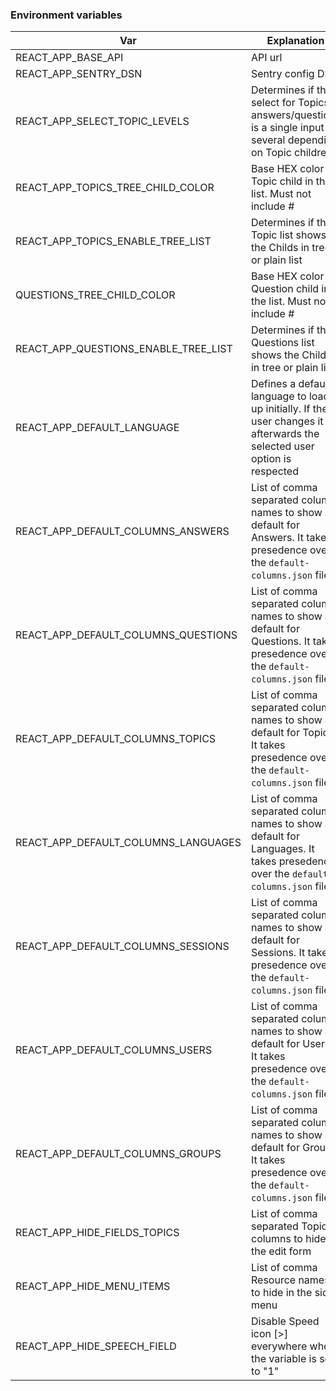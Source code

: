 ### Environment variables


| Var | Explanation | Example | Default | Required |
|---|---|---|---|---|
| REACT_APP_BASE_API  | API url  | https://demo1-services.tima-online.com/api  | null  | Y |
| REACT_APP_SENTRY_DSN  | Sentry config DSN  | https://560794f5761945a4b4b4b80413a81297@22.ingest.sentry.io/3333  | null  | Y |
| REACT_APP_SELECT_TOPIC_LEVELS  | Determines if the select for Topics in answers/questions is a single input or several depending on Topic children  |  '0' to use multiple selects, anything else to use only 1 select  | '0'  | Y |
| REACT_APP_TOPICS_TREE_CHILD_COLOR  | Base HEX color for Topic child in the list. Must not include # | 498ca752 | '498ca752'  | N |
| REACT_APP_TOPICS_ENABLE_TREE_LIST  | Determines if the Topic list shows the Childs in tree or plain list  | '1' shows tree, '0' plain  | '1'  | N |
| QUESTIONS_TREE_CHILD_COLOR  | Base HEX color for Question child in the list. Must not include # | 498ca752 | '498ca752'  | N |
| REACT_APP_QUESTIONS_ENABLE_TREE_LIST  | Determines if the Questions list shows the Childs in tree or plain list  | '1' shows tree, '0' plain  | '1'  | N |
| REACT_APP_DEFAULT_LANGUAGE  | Defines a default language to load up initially. If the user changes it afterwards the selected user option is respected  | 'de', 'en'  | 'de'  | N |
| REACT_APP_DEFAULT_COLUMNS_ANSWERS | List of comma separated column names to show as default for Answers. It takes presedence over the `default-columns.json` file. | "name, fk_languageId" | null | N |
| REACT_APP_DEFAULT_COLUMNS_QUESTIONS | List of comma separated column names to show as default for Questions. It takes presedence over the `default-columns.json` file. | "name, fk_languageId" | null | N |
| REACT_APP_DEFAULT_COLUMNS_TOPICS | List of comma separated column names to show as default for Topics. It takes presedence over the `default-columns.json` file. | "name, fk_languageId" | null | N |
| REACT_APP_DEFAULT_COLUMNS_LANGUAGES | List of comma separated column names to show as default for Languages. It takes presedence over the `default-columns.json` file. | "name, fk_languageId" | null | N |
| REACT_APP_DEFAULT_COLUMNS_SESSIONS | List of comma separated column names to show as default for Sessions. It takes presedence over the `default-columns.json` file. | "name, fk_languageId" | null | N |
| REACT_APP_DEFAULT_COLUMNS_USERS | List of comma separated column names to show as default for Users. It takes presedence over the `default-columns.json` file. | "name, fk_languageId" | null | N |
| REACT_APP_DEFAULT_COLUMNS_GROUPS | List of comma separated column names to show as default for Groups. It takes presedence over the `default-columns.json` file. | "name, fk_languageId" | null | N |
| REACT_APP_HIDE_FIELDS_TOPICS | List of comma separated Topic columns to hide in the edit form | "name,fk_languageId" | null | N |
| REACT_APP_HIDE_MENU_ITEMS | List of comma Resource names to hide in the side menu | "topics,languages,users" | null | N |
| REACT_APP_HIDE_SPEECH_FIELD | Disable Speed icon [>] everywhere when the variable is set to "1" | "1" | null | N |
